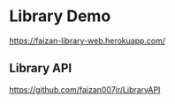 # Library Demo

https://faizan-library-web.herokuapp.com/

## Library API

https://github.com/faizan007jr/LibraryAPI
